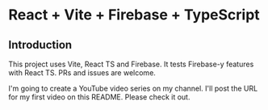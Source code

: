 # React + Vite + Firebase + TypeScript

## Introduction

This project uses Vite, React TS and Firebase. It tests Firebase-y features with React TS. PRs and issues are welcome.

I'm going to create a YouTube video series on my channel. I'll post the URL for my first video on this README. Please check it out.